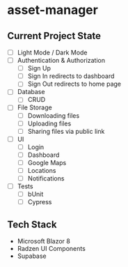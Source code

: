 # asset-manager

## Current Project State
-[ ] Light Mode / Dark Mode
-[ ] Authentication & Authorization
  -[ ] Sign Up 
  -[ ] Sign In redirects to dashboard
  -[ ] Sign Out redirects to home page
-[ ] Database
  -[ ] CRUD
-[ ] File Storage
  -[ ] Downloading files
  -[ ] Uploading files
  -[ ] Sharing files via public link
-[ ] UI
  -[ ] Login
  -[ ] Dashboard
  -[ ] Google Maps 
  -[ ] Locations 
  -[ ] Notifications
-[ ] Tests
  -[ ] bUnit
  -[ ] Cypress

## Tech Stack
- Microsoft Blazor 8
- Radzen UI Components
- Supabase

